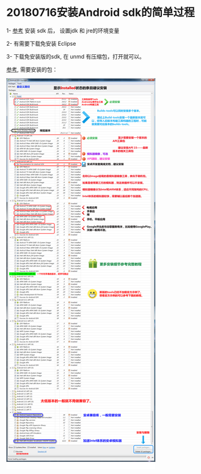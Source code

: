 # 20180716安装Android sdk的简单过程

1- [参考](http://www.cnblogs.com/zoupeiyang/p/4034517.html) 安装 sdk 后， 设置jdk 和 jre的环境变量

2- 有需要下载免安装 Eclipse

3- 下载免安装版的sdk, 在 unmd 有压缩包，打开就可以。

[参考](https://www.jianshu.com/p/4ac1313b50cb), 需要安装的包：

![img](4108891-6802b40511dcf0e3.png) 



